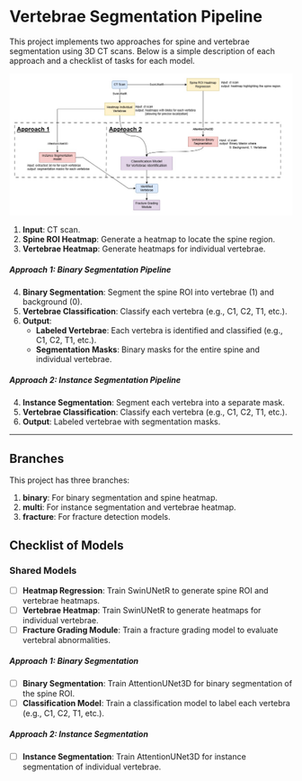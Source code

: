 # Vertebrae Segmentation Pipeline

This project implements two approaches for spine and vertebrae segmentation using 3D CT scans. Below is a simple description of each approach and a checklist of tasks for each model.

![Workflow Diagram](images/approaches.jpg)
1. **Input**: CT scan.
2. **Spine ROI Heatmap**: Generate a heatmap to locate the spine region.
3. **Vertebrae Heatmap**: Generate heatmaps for individual vertebrae.

##### **Approach 1: Binary Segmentation Pipeline**
4. **Binary Segmentation**: Segment the spine ROI into vertebrae (1) and background (0).
4. **Vertebrae Classification**: Classify each vertebra (e.g., C1, C2, T1, etc.).
5. **Output**:
   - **Labeled Vertebrae**: Each vertebra is identified and classified (e.g., C1, C2, T1, etc.).
   - **Segmentation Masks**: Binary masks for the entire spine and individual vertebrae.
##### **Approach 2: Instance Segmentation Pipeline**
4. **Instance Segmentation**: Segment each vertebra into a separate mask.
5. **Vertebrae Classification**: Classify each vertebra (e.g., C1, C2, T1, etc.).
6. **Output**: Labeled vertebrae with segmentation masks.

---

## **Branches**
This project has three branches:
1. **binary**: For binary segmentation and spine heatmap.
2. **multi**: For instance segmentation and vertebrae heatmap.
3. **fracture**: For fracture detection models.

## **Checklist of Models**

### **Shared Models**
- [ ] **Heatmap Regression**: Train SwinUNetR to generate spine ROI and vertebrae heatmaps.
- [ ] **Vertebrae Heatmap**: Train SwinUNetR to generate heatmaps for individual vertebrae.
- [ ] **Fracture Grading Module**: Train a fracture grading model to evaluate vertebral abnormalities.
##### **Approach 1: Binary Segmentation**
- [ ] **Binary Segmentation**: Train AttentionUNet3D for binary segmentation of the spine ROI.
- [ ] **Classification Model**: Train a classification model to label each vertebra (e.g., C1, C2, T1, etc.).

##### **Approach 2: Instance Segmentation**
- [ ] **Instance Segmentation**: Train AttentionUNet3D for instance segmentation of individual vertebrae.